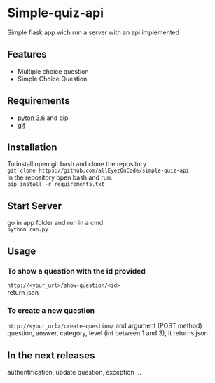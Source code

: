 # Simple-quiz-api
Simple flask app wich run a server with an api implemented
## Features
* Multiple choice question
* Simple Choice Question
## Requirements
* [pyton 3.6](https://www.python.org/) and pip
* [git](https://git-scm.com/) 

## Installation
To install open git bash and clone the repository  
```git clone https://github.com/allEyezOnCode/simple-quiz-api```  
In the repository open bash and run:   
```pip install -r requirements.txt```
## Start Server
go in app folder and run in a cmd   
```python run.py```
## Usage
### To show a question with the id provided 
```http://<your_url>/show-question/<id>```  
return json  
### To create a new question
```http://<your_url>/create-question/``` and argument (POST method) question, answer, category, level (int between 1 and 3), it returns json 
## In the next releases
authentification, update question, exception ... 
